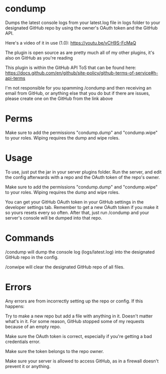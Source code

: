 # condump
Dumps the latest console logs from your latest.log file in logs folder to your designated GitHub repo by using the owner's OAuth token and the GitHub API.

Here's a video of it in use (1.0):
https://youtu.be/vCH9S-FcMaQ

The plugin is open source as are pretty much all of my other plugins, it's also on GitHub as you're reading

This plugin is within the GitHub API ToS that can be found here:
https://docs.github.com/en/github/site-policy/github-terms-of-service#h-api-terms

I'm not responsible for you spamming /condump and then receiving an email from GitHub, or anything else that you do but if there are issues, please create one on the GitHub from the link above

# Perms
Make sure to add the permissions "condump.dump" and "condump.wipe" to your roles. Wiping requires the dump and wipe roles.

# Usage
To use, just put the jar in your server plugins folder.
Run the server, and edit the config afterwards with a repo and the OAuth token of the repo's owner.

Make sure to add the permissions "condump.dump" and "condump.wipe" to your roles. Wiping requires the dump and wipe roles.

You can get your GitHub OAuth token in your GitHub settings in the developer settings tab. Remember to get a new OAuth token if you make it so yours resets every so often.
After that, just run /condump and your server's console will be dumped into that repo.

# Commands

/condump will dump the console log (logs/latest.log) into the designated GitHub repo in the config.

/conwipe will clear the designated GitHub repo of all files.

# Errors

Any errors are from incorrectly setting up the repo or config.
If this happens:

Try to make a new repo but add a file with anything in it. Doesn't matter what's in it. For some reason, GitHub stopped some of my requests because of an empty repo.

Make sure the OAuth token is correct, especially if you're getting a bad credentials error.

Make sure the token belongs to the repo owner.

Make sure your server is allowed to access GitHub, as in a firewall doesn't prevent it or anything.
